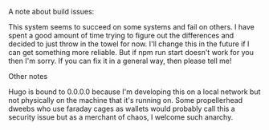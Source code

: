 A note about build issues:

This system seems to succeed on some systems and fail on others. I have spent a good amount of time trying to figure out the differences and decided to just throw in the towel for now. I'll change this in the future if I can get something more reliable. But if npm run start doesn't work for you then I'm sorry. If you can fix it in a general way, then please tell me!

Other notes

Hugo is bound to 0.0.0.0 because I'm developing this on a local network but not physically on the machine that it's running on. Some propellerhead dweebs who use faraday cages as wallets would probably call this a security issue but as a merchant of chaos, I welcome such anarchy.
